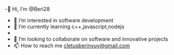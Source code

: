-👋 Hi, I’m @Beri28
- 👀 I’m interested in software development
- 🌱 I’m currently learning c++,javascript,nodejs
- 
- 💞️ I’m looking to collaborate on software and innovative projects
- 📫 How to reach me cletusberinyuy@gmail.com

<!---
Beri28/Beri28 is a ✨ special ✨ repository because its `README.md` (this file) appears on your GitHub profile.
You can click the Preview link to take a look at your changes.
--->
<!---
Beri28/Beri28 is a ✨ special ✨ repository because its `README.md` (this file) appears on your GitHub profile.
You can click the Preview link to take a look at your changes.
--->
